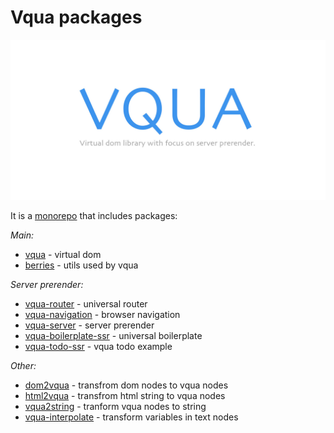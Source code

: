 # Vqua packages

![Image of Yaktocat](https://raw.githubusercontent.com/sterjakovigor/vqua/master/logo.jpg)

It is a [monorepo](https://github.com/lerna/lerna) that includes packages:

*Main:*
- [vqua](https://github.com/sterjakovigor/vqua/tree/master/packages/vqua) - virtual dom
- [berries](https://github.com/sterjakovigor/vqua/tree/master/packages/berries) - utils used by vqua

*Server prerender:*
- [vqua-router](https://github.com/sterjakovigor/vqua/tree/master/packages/vqua-router) - universal router
- [vqua-navigation](https://github.com/sterjakovigor/vqua/tree/master/packages/vqua-navigation) - browser navigation
- [vqua-server](https://github.com/sterjakovigor/vqua/tree/master/packages/vqua-server) - server prerender
- [vqua-boilerplate-ssr](https://github.com/sterjakovigor/vqua/tree/master/packages/vqua-boilerplate-ssr) - universal boilerplate
- [vqua-todo-ssr](https://github.com/sterjakovigor/vqua/tree/master/packages/vqua-todo-ssr) - vqua todo example

*Other:*
- [dom2vqua](https://github.com/sterjakovigor/vqua/tree/master/packages/dom2vqua) - transfrom dom nodes to vqua nodes
- [html2vqua](https://github.com/sterjakovigor/vqua/tree/master/packages/html2vqua) - transfrom html string to vqua nodes
- [vqua2string](https://github.com/sterjakovigor/vqua/tree/master/packages/vqua2string) - tranform vqua nodes to string
- [vqua-interpolate](https://github.com/sterjakovigor/vqua/tree/master/packages/vqua-interpolate) - transform variables in text nodes
